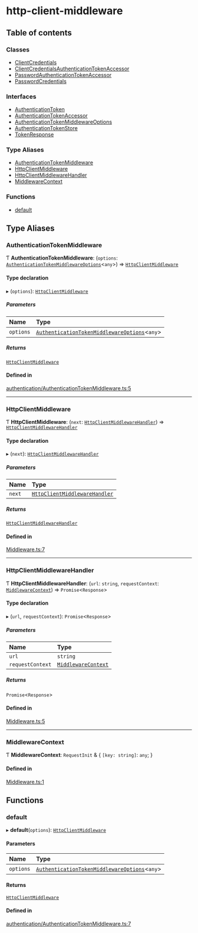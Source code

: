 # http-client-middleware

## Table of contents

### Classes

- [ClientCredentials](../wiki/ClientCredentials)
- [ClientCredentialsAuthenticationTokenAccessor](../wiki/ClientCredentialsAuthenticationTokenAccessor)
- [PasswordAuthenticationTokenAccessor](../wiki/PasswordAuthenticationTokenAccessor)
- [PasswordCredentials](../wiki/PasswordCredentials)

### Interfaces

- [AuthenticationToken](../wiki/AuthenticationToken)
- [AuthenticationTokenAccessor](../wiki/AuthenticationTokenAccessor)
- [AuthenticationTokenMiddlewareOptions](../wiki/AuthenticationTokenMiddlewareOptions)
- [AuthenticationTokenStore](../wiki/AuthenticationTokenStore)
- [TokenResponse](../wiki/TokenResponse)

### Type Aliases

- [AuthenticationTokenMiddleware](../wiki/Exports#authenticationtokenmiddleware)
- [HttpClientMiddleware](../wiki/Exports#httpclientmiddleware)
- [HttpClientMiddlewareHandler](../wiki/Exports#httpclientmiddlewarehandler)
- [MiddlewareContext](../wiki/Exports#middlewarecontext)

### Functions

- [default](../wiki/Exports#default)

## Type Aliases

### AuthenticationTokenMiddleware

Ƭ **AuthenticationTokenMiddleware**: (`options`: [`AuthenticationTokenMiddlewareOptions`](../wiki/AuthenticationTokenMiddlewareOptions)<`any`\>) => [`HttpClientMiddleware`](../wiki/Exports#httpclientmiddleware)

#### Type declaration

▸ (`options`): [`HttpClientMiddleware`](../wiki/Exports#httpclientmiddleware)

##### Parameters

| Name | Type |
| :------ | :------ |
| `options` | [`AuthenticationTokenMiddlewareOptions`](../wiki/AuthenticationTokenMiddlewareOptions)<`any`\> |

##### Returns

[`HttpClientMiddleware`](../wiki/Exports#httpclientmiddleware)

#### Defined in

[authentication/AuthenticationTokenMiddleware.ts:5](https://github.com/flexbase-eng/http-client-middleware/blob/9e54f5b/src/authentication/AuthenticationTokenMiddleware.ts#L5)

___

### HttpClientMiddleware

Ƭ **HttpClientMiddleware**: (`next`: [`HttpClientMiddlewareHandler`](../wiki/Exports#httpclientmiddlewarehandler)) => [`HttpClientMiddlewareHandler`](../wiki/Exports#httpclientmiddlewarehandler)

#### Type declaration

▸ (`next`): [`HttpClientMiddlewareHandler`](../wiki/Exports#httpclientmiddlewarehandler)

##### Parameters

| Name | Type |
| :------ | :------ |
| `next` | [`HttpClientMiddlewareHandler`](../wiki/Exports#httpclientmiddlewarehandler) |

##### Returns

[`HttpClientMiddlewareHandler`](../wiki/Exports#httpclientmiddlewarehandler)

#### Defined in

[Middleware.ts:7](https://github.com/flexbase-eng/http-client-middleware/blob/9e54f5b/src/Middleware.ts#L7)

___

### HttpClientMiddlewareHandler

Ƭ **HttpClientMiddlewareHandler**: (`url`: `string`, `requestContext`: [`MiddlewareContext`](../wiki/Exports#middlewarecontext)) => `Promise`<`Response`\>

#### Type declaration

▸ (`url`, `requestContext`): `Promise`<`Response`\>

##### Parameters

| Name | Type |
| :------ | :------ |
| `url` | `string` |
| `requestContext` | [`MiddlewareContext`](../wiki/Exports#middlewarecontext) |

##### Returns

`Promise`<`Response`\>

#### Defined in

[Middleware.ts:5](https://github.com/flexbase-eng/http-client-middleware/blob/9e54f5b/src/Middleware.ts#L5)

___

### MiddlewareContext

Ƭ **MiddlewareContext**: `RequestInit` & { `[key: string]`: `any`;  }

#### Defined in

[Middleware.ts:1](https://github.com/flexbase-eng/http-client-middleware/blob/9e54f5b/src/Middleware.ts#L1)

## Functions

### default

▸ **default**(`options`): [`HttpClientMiddleware`](../wiki/Exports#httpclientmiddleware)

#### Parameters

| Name | Type |
| :------ | :------ |
| `options` | [`AuthenticationTokenMiddlewareOptions`](../wiki/AuthenticationTokenMiddlewareOptions)<`any`\> |

#### Returns

[`HttpClientMiddleware`](../wiki/Exports#httpclientmiddleware)

#### Defined in

[authentication/AuthenticationTokenMiddleware.ts:7](https://github.com/flexbase-eng/http-client-middleware/blob/9e54f5b/src/authentication/AuthenticationTokenMiddleware.ts#L7)
